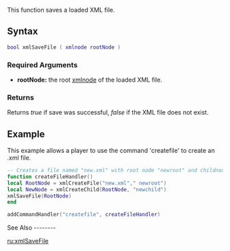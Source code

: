 This function saves a loaded XML file.

Syntax
------

``` lua
bool xmlSaveFile ( xmlnode rootNode ) 
```

### Required Arguments

-   **rootNode:** the root [xmlnode](/docs/xmlnode.md "wikilink") of the loaded XML file.

### Returns

Returns *true* if save was successful, *false* if the XML file does not exist.

Example
-------

<section name="Client" class="client" show="true">
This example allows a player to use the command 'createfile' to create an .xml file.

``` lua
-- Creates a file named "new.xml" with root node "newroot" and childnode "newchild".
function createFileHandler()
local RootNode = xmlCreateFile("new.xml"," newroot")
local NewNode = xmlCreateChild(RootNode, "newchild")
xmlSaveFile(RootNode)
end

addCommandHandler("createfile", createFileHandler)
```

</section>
See Also
--------

[ru:xmlSaveFile](/docs/ru:xmlSaveFile.md "wikilink")
